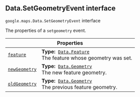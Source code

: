 
<h2 id="Data.SetGeometryEvent">Data.SetGeometryEvent interface</h2>
<p>
<code><span itemprop="path">google.maps</span>.<span itemprop="name">Data.SetGeometryEvent</span></code>
interface
</p>
<p>The properties of a <code>setgeometry</code> event.</p>
<div class="devsite-table-wrapper"><table class="properties responsive" summary="interface Data.SetGeometryEvent - Properties">
<thead>
<tr><th colspan="2">Properties</th>
</tr></thead>
<tbody>
<tr id="Data.SetGeometryEvent.feature">
<td itemprop="property"><code><a class="secret-link" href="#Data.SetGeometryEvent.feature"><span>feature</span></a></code></td>
<td><div><strong>Type:</strong>&nbsp; <code><a href="Data.Feature.md">Data.Feature</a></code></div>
<div class="desc">The feature whose geometry was set.</div></td>
</tr>
<tr id="Data.SetGeometryEvent.newGeometry">
<td itemprop="property"><code><a class="secret-link" href="#Data.SetGeometryEvent.newGeometry"><span>newGeometry</span></a></code></td>
<td><div><strong>Type:</strong>&nbsp; <code><a href="Data.Geometry.md">Data.Geometry</a></code></div>
<div class="desc">The new feature geometry.</div></td>
</tr>
<tr id="Data.SetGeometryEvent.oldGeometry">
<td itemprop="property"><code><a class="secret-link" href="#Data.SetGeometryEvent.oldGeometry"><span>oldGeometry</span></a></code></td>
<td><div><strong>Type:</strong>&nbsp; <code><a href="Data.Geometry.md">Data.Geometry</a></code></div>
<div class="desc">The previous feature geometry.</div></td>
</tr>
</tbody>
</table></div>
